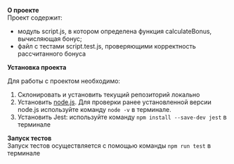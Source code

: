**О проекте**  
Проект содержит:

- модуль script.js, в котором определена функция calculateBonus, вычисляющая бонус;
- файл с тестами script.test.js, проверяющими корректность рассчитанного бонуса

**Установка проекта**

Для работы с проектом необходимо:
1. Склонировать и установить текущий репозиторий локально
2. Установить [node.js](https://nodejs.org/en/). Для проверки ранее установленной версии node.js используйте команду `node -v` в терминале. 
3. Установить Jest: используйте команду `npm install --save-dev jest` в терминале

**Запуск тестов**  
Запуск тестов осуществляется с помощью команды `npm run test` в терминале
